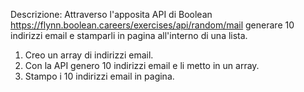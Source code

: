 Descrizione:
Attraverso l'apposita API di Boolean
https://flynn.boolean.careers/exercises/api/random/mail
generare 10 indirizzi email e stamparli in pagina all'interno di una lista.

1. Creo un array di indirizzi email.
2. Con la API genero 10 indirizzi email e li metto in un array.
3. Stampo i 10 indirizzi email in pagina.
